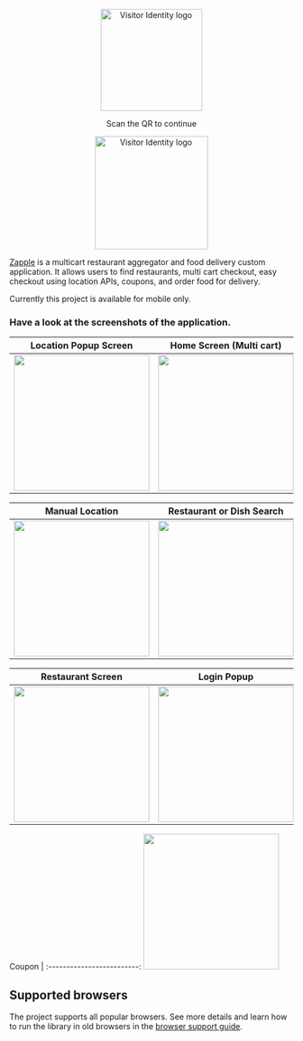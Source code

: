 <p align="center">
  <a href="https://zapple-app.vercel.app/">
    <picture>
      <img src="https://www.zapple.org/logo/zapple-logo-w.png" alt="Visitor Identity logo" width="180px" />
    </picture>
  </a>
</p>

<p align="center">
  Scan the QR to continue
</p>

<p align="center">
  <a href="https://zapple-app.vercel.app/">
    <picture>
      <img src="https://www.zapple.org/img/zapple-qr.png" alt="Visitor Identity logo" width="200px" />
    </picture>
  </a>
</p>


[Zapple](https://www.zapple.org/) is a multicart restaurant aggregator and food delivery custom application. It allows users to find restaurants, multi cart checkout, easy checkout using location APIs, coupons, and order food for delivery.

Currently this project is available for mobile only.



### Have a look at the screenshots of the application.

Location Popup Screen   |  Home Screen (Multi cart) | Map Location Screen
:-------------------------:|:-------------------------: | :-------------------------: 
<img src="https://zapple-app.vercel.app/resources/A1.png" width=240 />  |  <img src="https://zapple-app.vercel.app/resources/A8.png" width=240 /> | <img src="https://zapple-app.vercel.app/resources/A2.png" width=240 />

Manual Location            |  Restaurant or Dish Search | Search Restult
:-------------------------:|:-------------------------: | :-------------------------: 
<img src="https://zapple-app.vercel.app/resources/A3.png" width=240 />  |  <img src="https://zapple-app.vercel.app/resources/A4.png" width=240 /> | <img src="https://zapple-app.vercel.app/resources/A5.png" width=240 />

Restaurant Screen    |  Login Popup | Checkout
:-------------------------:|:-------------------------: | :-------------------------: 
<img src="https://zapple-app.vercel.app/resources/A6.png" width=240 /> | <img src="https://zapple-app.vercel.app/resources/A7.png" width=240 /> | <img src="https://zapple-app.vercel.app/resources/A9.png" width=240 />

Coupon    | 
:-------------------------:
<img src="https://zapple-app.vercel.app/resources/A10.jpeg" width=240 />


## Supported browsers

The project supports all popular browsers.
See more details and learn how to run the library in old browsers in the [browser support guide](docs/browser_support.md).

